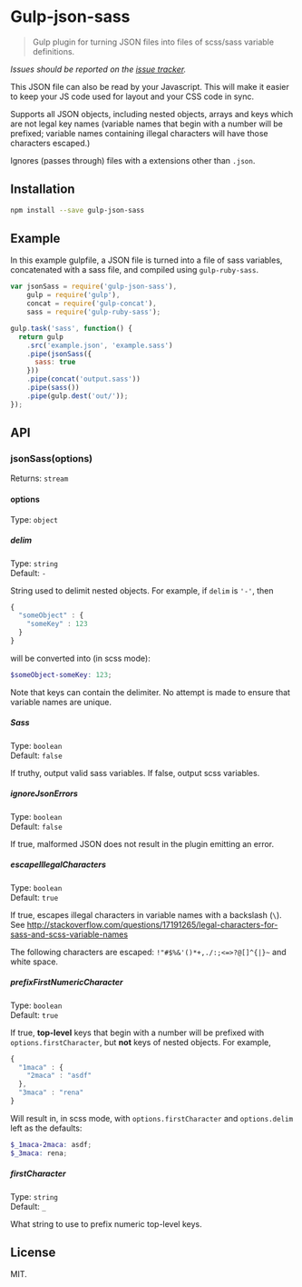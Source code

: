 # Gulp-json-sass

> Gulp plugin for turning JSON files into files of scss/sass variable definitions.

*Issues should be reported on the [issue tracker](https://github.com/rbalicki2/gulp-json-sass/issues).*

This JSON file can also be read by your Javascript. This will make it easier to keep your JS code used for layout and your CSS code in sync.

Supports all JSON objects, including nested objects, arrays and keys which are not legal key names (variable names that begin with a number will be prefixed; variable names containing illegal characters will have those characters escaped.)

Ignores (passes through) files with a extensions other than `.json`.

## Installation

```sh
npm install --save gulp-json-sass
```

## Example

In this example gulpfile, a JSON file is turned into a file of sass variables, concatenated with a sass file, and compiled using `gulp-ruby-sass`.

```js
var jsonSass = require('gulp-json-sass'),
    gulp = require('gulp'),
    concat = require('gulp-concat'),
    sass = require('gulp-ruby-sass');

gulp.task('sass', function() {
  return gulp
    .src('example.json', 'example.sass')
    .pipe(jsonSass({
      sass: true
    }))
    .pipe(concat('output.sass'))
    .pipe(sass())
    .pipe(gulp.dest('out/'));
});
```

## API

### jsonSass(options)

Returns: `stream`

#### options

Type: `object`

##### delim

Type: `string`  
Default: `-`

String used to delimit nested objects. For example, if `delim` is `'-'`, then

```js
{
  "someObject" : {
    "someKey" : 123
  }
}
```

will be converted into (in scss mode):

```scss
$someObject-someKey: 123;
```

Note that keys can contain the delimiter. No attempt is made to ensure that variable names are unique.

##### Sass

Type: `boolean`  
Default: `false`

If truthy, output valid sass variables. If false, output scss variables.

##### ignoreJsonErrors

Type: `boolean`  
Default: `false`

If true, malformed JSON does not result in the plugin emitting an error.

##### escapeIllegalCharacters

Type: `boolean`  
Default: `true`

If true, escapes illegal characters in variable names with a backslash (`\`). See http://stackoverflow.com/questions/17191265/legal-characters-for-sass-and-scss-variable-names

The following characters are escaped: `!"#$%&'()*+,./:;<=>?@[]^{|}~` and white space.

##### prefixFirstNumericCharacter

Type: `boolean`  
Default: `true`

If true, **top-level** keys that begin with a number will be prefixed with `options.firstCharacter`, but **not** keys of nested objects. For example,

```js
{
  "1maca" : {
    "2maca" : "asdf"
  },
  "3maca" : "rena"
}
```

Will result in, in scss mode, with `options.firstCharacter` and `options.delim` left as the defaults:

```scss
$_1maca-2maca: asdf;
$_3maca: rena;
```

##### firstCharacter

Type: `string`  
Default: `_`

What string to use to prefix numeric top-level keys.

## License

MIT.